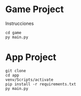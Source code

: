 # Game Project

Instrucciones
```
cd game 
py main.py

```
# App Project
```
git clone 
cd app
venv/Scripts/activate
pip install -r requirements.txt
py main.py

```